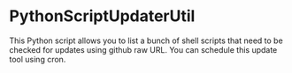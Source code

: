 # PythonScriptUpdaterUtil
This Python script allows you to list a bunch of shell scripts that need to be checked for updates using github raw URL. You can schedule this update tool using cron.